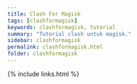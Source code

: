 ```yaml
---
title: Clash For Magisk
tags: [clashformagisk]
keywords: clashformagisk, tutorial
summary: "Tutorial clash untuk magisk."
sidebar: clashformagisk
permalink: clashformagisk.html
folder: clashformagisk
---
```



{% include links.html %}
